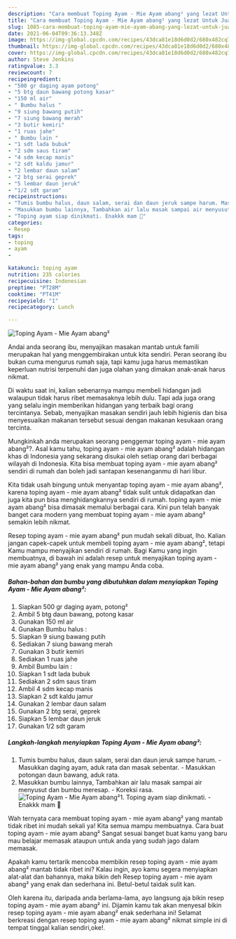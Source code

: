 ```yaml
---
description: "Cara membuat Toping Ayam - Mie Ayam abang² yang lezat Untuk Jualan"
title: "Cara membuat Toping Ayam - Mie Ayam abang² yang lezat Untuk Jualan"
slug: 1085-cara-membuat-toping-ayam-mie-ayam-abang-yang-lezat-untuk-jualan
date: 2021-06-04T09:36:13.348Z
image: https://img-global.cpcdn.com/recipes/43dca81e18d6d0d2/680x482cq70/toping-ayam-mie-ayam-abang-foto-resep-utama.jpg
thumbnail: https://img-global.cpcdn.com/recipes/43dca81e18d6d0d2/680x482cq70/toping-ayam-mie-ayam-abang-foto-resep-utama.jpg
cover: https://img-global.cpcdn.com/recipes/43dca81e18d6d0d2/680x482cq70/toping-ayam-mie-ayam-abang-foto-resep-utama.jpg
author: Steve Jenkins
ratingvalue: 3.3
reviewcount: 7
recipeingredient:
- "500 gr daging ayam potong"
- "5 btg daun bawang potong kasar"
- "150 ml air"
- " Bumbu halus "
- "9 siung bawang putih"
- "7 siung bawang merah"
- "3 butir kemiri"
- "1 ruas jahe"
- " Bumbu lain "
- "1 sdt lada bubuk"
- "2 sdm saus tiram"
- "4 sdm kecap manis"
- "2 sdt kaldu jamur"
- "2 lembar daun salam"
- "2 btg serai geprek"
- "5 lembar daun jeruk"
- "1/2 sdt garam"
recipeinstructions:
- "Tumis bumbu halus, daun salam, serai dan daun jeruk sampe harum. Masukkan daging ayam, aduk rata dan masak sebentar. Masukkan potongan daun bawang, aduk rata."
- "Masukkan bumbu lainnya, Tambahkan air lalu masak sampai air menyusut dan bumbu meresap. Koreksi rasa."
- "Toping ayam siap dinikmati. Enakkk mam 🤤"
categories:
- Resep
tags:
- toping
- ayam
- 

katakunci: toping ayam  
nutrition: 235 calories
recipecuisine: Indonesian
preptime: "PT28M"
cooktime: "PT41M"
recipeyield: "1"
recipecategory: Lunch

---
```



![Toping Ayam - Mie Ayam abang²](https://img-global.cpcdn.com/recipes/43dca81e18d6d0d2/680x482cq70/toping-ayam-mie-ayam-abang-foto-resep-utama.jpg)

Andai anda seorang ibu, menyajikan masakan mantab untuk famili merupakan hal yang menggembirakan untuk kita sendiri. Peran seorang ibu bukan cuma mengurus rumah saja, tapi kamu juga harus memastikan keperluan nutrisi terpenuhi dan juga olahan yang dimakan anak-anak harus nikmat.

Di waktu  saat ini, kalian sebenarnya mampu membeli hidangan jadi walaupun tidak harus ribet memasaknya lebih dulu. Tapi ada juga orang yang selalu ingin memberikan hidangan yang terbaik bagi orang tercintanya. Sebab, menyajikan masakan sendiri jauh lebih higienis dan bisa menyesuaikan makanan tersebut sesuai dengan makanan kesukaan orang tercinta. 



Mungkinkah anda merupakan seorang penggemar toping ayam - mie ayam abang²?. Asal kamu tahu, toping ayam - mie ayam abang² adalah hidangan khas di Indonesia yang sekarang disukai oleh setiap orang dari berbagai wilayah di Indonesia. Kita bisa membuat toping ayam - mie ayam abang² sendiri di rumah dan boleh jadi santapan kesenanganmu di hari libur.

Kita tidak usah bingung untuk menyantap toping ayam - mie ayam abang², karena toping ayam - mie ayam abang² tidak sulit untuk didapatkan dan juga kita pun bisa menghidangkannya sendiri di rumah. toping ayam - mie ayam abang² bisa dimasak memalui berbagai cara. Kini pun telah banyak banget cara modern yang membuat toping ayam - mie ayam abang² semakin lebih nikmat.

Resep toping ayam - mie ayam abang² pun mudah sekali dibuat, lho. Kalian jangan capek-capek untuk membeli toping ayam - mie ayam abang², tetapi Kamu mampu menyajikan sendiri di rumah. Bagi Kamu yang ingin membuatnya, di bawah ini adalah resep untuk menyajikan toping ayam - mie ayam abang² yang enak yang mampu Anda coba.

<!--inarticleads1-->

##### Bahan-bahan dan bumbu yang dibutuhkan dalam menyiapkan Toping Ayam - Mie Ayam abang²:

1. Siapkan 500 gr daging ayam, potong²
1. Ambil 5 btg daun bawang, potong kasar
1. Gunakan 150 ml air
1. Gunakan  Bumbu halus :
1. Siapkan 9 siung bawang putih
1. Sediakan 7 siung bawang merah
1. Gunakan 3 butir kemiri
1. Sediakan 1 ruas jahe
1. Ambil  Bumbu lain :
1. Siapkan 1 sdt lada bubuk
1. Sediakan 2 sdm saus tiram
1. Ambil 4 sdm kecap manis
1. Siapkan 2 sdt kaldu jamur
1. Gunakan 2 lembar daun salam
1. Gunakan 2 btg serai, geprek
1. Siapkan 5 lembar daun jeruk
1. Gunakan 1/2 sdt garam




<!--inarticleads2-->

##### Langkah-langkah menyiapkan Toping Ayam - Mie Ayam abang²:

1. Tumis bumbu halus, daun salam, serai dan daun jeruk sampe harum. - Masukkan daging ayam, aduk rata dan masak sebentar. - Masukkan potongan daun bawang, aduk rata.
1. Masukkan bumbu lainnya, Tambahkan air lalu masak sampai air menyusut dan bumbu meresap. - Koreksi rasa.
<img src="//assets-global.cpcdn.com/assets/icons/button_play-2c75c40dde080a61004c1f40b05d8f140eaff45d7e9e6481dc71c63d2e7c4909.png" alt="Toping Ayam - Mie Ayam abang²">1. Toping ayam siap dinikmati. - Enakkk mam 🤤




Wah ternyata cara membuat toping ayam - mie ayam abang² yang mantab tidak ribet ini mudah sekali ya! Kita semua mampu membuatnya. Cara buat toping ayam - mie ayam abang² Sangat sesuai banget buat kamu yang baru mau belajar memasak ataupun untuk anda yang sudah jago dalam memasak.

Apakah kamu tertarik mencoba membikin resep toping ayam - mie ayam abang² mantab tidak ribet ini? Kalau ingin, ayo kamu segera menyiapkan alat-alat dan bahannya, maka bikin deh Resep toping ayam - mie ayam abang² yang enak dan sederhana ini. Betul-betul taidak sulit kan. 

Oleh karena itu, daripada anda berlama-lama, ayo langsung aja bikin resep toping ayam - mie ayam abang² ini. Dijamin kamu tak akan menyesal bikin resep toping ayam - mie ayam abang² enak sederhana ini! Selamat berkreasi dengan resep toping ayam - mie ayam abang² nikmat simple ini di tempat tinggal kalian sendiri,oke!.

